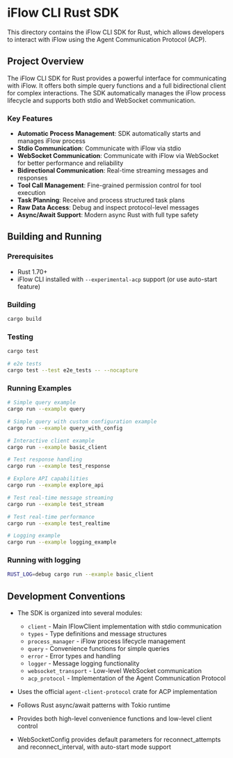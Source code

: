 # iFlow CLI Rust SDK

This directory contains the iFlow CLI SDK for Rust, which allows developers to interact with iFlow using the Agent Communication Protocol (ACP).

## Project Overview

The iFlow CLI SDK for Rust provides a powerful interface for communicating with iFlow. It offers both simple query functions and a full bidirectional client for complex interactions. The SDK automatically manages the iFlow process lifecycle and supports both stdio and WebSocket communication.

### Key Features

- **Automatic Process Management**: SDK automatically starts and manages iFlow process
- **Stdio Communication**: Communicate with iFlow via stdio
- **WebSocket Communication**: Communicate with iFlow via WebSocket for better performance and reliability
- **Bidirectional Communication**: Real-time streaming messages and responses
- **Tool Call Management**: Fine-grained permission control for tool execution
- **Task Planning**: Receive and process structured task plans
- **Raw Data Access**: Debug and inspect protocol-level messages
- **Async/Await Support**: Modern async Rust with full type safety

## Building and Running

### Prerequisites

- Rust 1.70+
- iFlow CLI installed with `--experimental-acp` support (or use auto-start feature)

### Building

```bash
cargo build
```

### Testing

```bash
cargo test

# e2e tests
cargo test --test e2e_tests -- --nocapture
```

### Running Examples

```bash
# Simple query example
cargo run --example query

# Simple query with custom configuration example
cargo run --example query_with_config

# Interactive client example
cargo run --example basic_client

# Test response handling
cargo run --example test_response

# Explore API capabilities
cargo run --example explore_api

# Test real-time message streaming
cargo run --example test_stream

# Test real-time performance
cargo run --example test_realtime

# Logging example
cargo run --example logging_example
```

### Running with logging

```bash
RUST_LOG=debug cargo run --example basic_client
```

## Development Conventions

- The SDK is organized into several modules:
  - `client` - Main IFlowClient implementation with stdio communication
  - `types` - Type definitions and message structures
  - `process_manager` - iFlow process lifecycle management
  - `query` - Convenience functions for simple queries
  - `error` - Error types and handling
  - `logger` - Message logging functionality
  - `websocket_transport` - Low-level WebSocket communication
  - `acp_protocol` - Implementation of the Agent Communication Protocol

- Uses the official `agent-client-protocol` crate for ACP implementation
- Follows Rust async/await patterns with Tokio runtime
- Provides both high-level convenience functions and low-level client control
- WebSocketConfig provides default parameters for reconnect_attempts and reconnect_interval, with auto-start mode support

